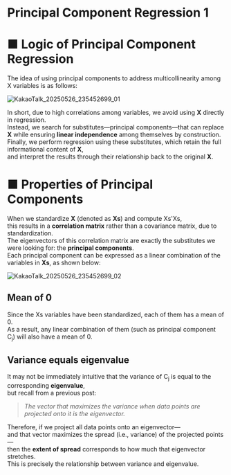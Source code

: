 # Principal Component Regression 1

# ■ Logic of Principal Component Regression

The idea of using principal components to address multicollinearity among X variables is as follows:

![KakaoTalk_20250526_235452699_01](https://github.com/user-attachments/assets/9a926a3d-93ad-41e2-8aae-9598045216b7)

In short, due to high correlations among variables, we avoid using **X** directly in regression.  
Instead, we search for substitutes—principal components—that can replace **X** while ensuring **linear independence** among themselves by construction.  
Finally, we perform regression using these substitutes, which retain the full informational content of **X**,  
and interpret the results through their relationship back to the original **X**.

# ■ Properties of Principal Components

When we standardize **X** (denoted as **Xs**) and compute Xs'Xs,  
this results in a **correlation matrix** rather than a covariance matrix, due to standardization.  
The eigenvectors of this correlation matrix are exactly the substitutes we were looking for: the **principal components**.  
Each principal component can be expressed as a linear combination of the variables in **Xs**, as shown below:

![KakaoTalk_20250526_235452699_02](https://github.com/user-attachments/assets/beacb553-65c6-485e-b5fb-9d2af7606639)

## Mean of 0  
Since the Xs variables have been standardized, each of them has a mean of 0.  
As a result, any linear combination of them (such as principal component C<sub>j</sub>) will also have a mean of 0.

## Variance equals eigenvalue  
It may not be immediately intuitive that the variance of C<sub>j</sub> is equal to the corresponding **eigenvalue**,  
but recall from a previous post:  
> *The vector that maximizes the variance when data points are projected onto it is the eigenvector.*

Therefore, if we project all data points onto an eigenvector—  
and that vector maximizes the spread (i.e., variance) of the projected points—  
then the **extent of spread** corresponds to how much that eigenvector stretches.  
This is precisely the relationship between variance and eigenvalue.
